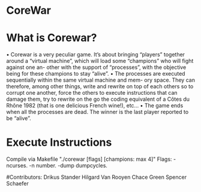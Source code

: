 # CoreWar
# What is Corewar?
• Corewar is a very peculiar game. It’s about bringing “players” together around a “virtual machine”, which will load some “champions” who will fight against one an- other with the support of “processes”, with the objective being for these champions to stay “alive”.
• The processes are executed sequentially within the same virtual machine and mem- ory space. They can therefore, among other things, write and rewrite on top of each others so to corrupt one another, force the others to execute instructions that can damage them, try to rewrite on the go the coding equivalent of a Côtes du Rhône 1982 (that is one delicious French wine!), etc...
• The game ends when all the processes are dead. The winner is the last player reported to be “alive”.

# Execute Instructions
Compile via Makefile
"./corewar [flags] [champions: max 4]"
Flags:
-ncurses.
-n number.
-dump dumpcycles.

#Contributors:
Drikus Stander
Hilgard Van Rooyen
Chace Green
Spencer Schaefer
